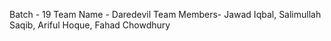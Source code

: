 Batch - 19
Team Name - Daredevil
Team Members- Jawad Iqbal, Salimullah Saqib, Ariful Hoque, Fahad Chowdhury
